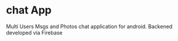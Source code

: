 # chat App
Multi Users Msgs and Photos chat application for android. Backened developed via Firebase
